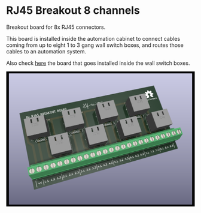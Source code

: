 # RJ45 Breakout 8 channels

Breakout board for 8x RJ45 connectors.

This board is installed inside the automation cabinet to connect cables coming from up to eight 1 to 3 gang wall switch boxes, and routes those cables to an automation system.

Also check [here](https://github.com/thermseekr/RJ45-breakout-1ch) the board that goes installed inside the wall switch boxes.

![alt text](https://github.com/thermseekr/RJ45-breakout-8ch/blob/main/V2/RJ45-breakout_8ch-V2.png "RJ45-breakout-8ch")
